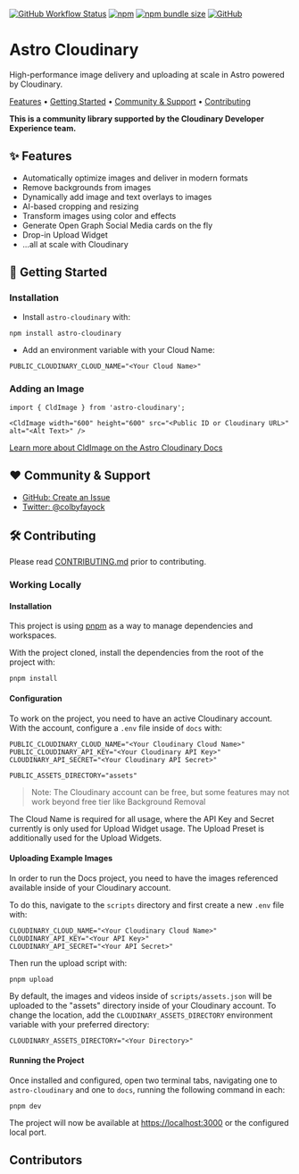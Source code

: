 <a href="https://github.com/cloudinary-community/astro-cloudinary/actions/workflows/test_and_release.yml"><img alt="GitHub Workflow Status" src="https://img.shields.io/github/actions/workflow/status/cloudinary-community/astro-cloudinary/test_and_release.yml?branch=main&label=Test%20%26%20Release&style=flat-square"></a> <a href="https://www.npmjs.com/package/astro-cloudinary"><img alt="npm" src="https://img.shields.io/npm/v/astro-cloudinary?style=flat-square"></a> <a href="https://bundlephobia.com/package/astro-cloudinary"><img alt="npm bundle size" src="https://img.shields.io/bundlephobia/min/astro-cloudinary?style=flat-square&label=Minified%20Size"></a> <a href="https://github.com/cloudinary-community/astro-cloudinary/blob/main/LICENSE"><img alt="GitHub" src="https://img.shields.io/github/license/cloudinary-community/astro-cloudinary?label=License&style=flat-square"></a>


# Astro Cloudinary

High-performance image delivery and uploading at scale in Astro powered by Cloudinary.

<a href="#-features">Features</a> • <a href="#-getting-started">Getting Started</a> • <a href="#%EF%B8%8F-community--support">Community & Support</a> • <a href="#-contributing">Contributing</a>

**This is a community library supported by the Cloudinary Developer Experience team.**

## ✨ Features

* Automatically optimize images and deliver in modern formats
* Remove backgrounds from images
* Dynamically add image and text overlays to images
* AI-based cropping and resizing
* Transform images using color and effects
* Generate Open Graph Social Media cards on the fly
* Drop-in Upload Widget
* ...all at scale with Cloudinary


## 🚀 Getting Started

### Installation

* Install `astro-cloudinary` with:

```
npm install astro-cloudinary
```

* Add an environment variable with your Cloud Name:
```
PUBLIC_CLOUDINARY_CLOUD_NAME="<Your Cloud Name>"
```

### Adding an Image

```
import { CldImage } from 'astro-cloudinary';

<CldImage width="600" height="600" src="<Public ID or Cloudinary URL>" alt="<Alt Text>" />
```

[Learn more about CldImage on the Astro Cloudinary Docs](https://astro.cloudinary.dev/cldimage/basic-usage)

## ❤️ Community & Support

* [GitHub: Create an Issue](https://github.com/cloudinary-community/astro-cloudinary/issues)
* [Twitter: @colbyfayock](https://twitter.com/colbyfayock)

## 🛠 Contributing

Please read [CONTRIBUTING.md](https://github.com/cloudinary-community/astro-cloudinary/blob/main/CONTRIBUTING.md) prior to contributing.

### Working Locally

#### Installation

This project is using [pnpm](https://pnpm.io/) as a way to manage dependencies and workspaces.

With the project cloned, install the dependencies from the root of the project with:

```
pnpm install
```

#### Configuration

To work on the project, you need to have an active Cloudinary account. With the account, configure a `.env` file inside of `docs` with:

```
PUBLIC_CLOUDINARY_CLOUD_NAME="<Your Cloudinary Cloud Name>"
PUBLIC_CLOUDINARY_API_KEY="<Your Cloudinary API Key>"
CLOUDINARY_API_SECRET="<Your Cloudinary API Secret>"

PUBLIC_ASSETS_DIRECTORY="assets"
```

> Note: The Cloudinary account can be free, but some features may not work beyond free tier like Background Removal

The Cloud Name is required for all usage, where the API Key and Secret currently is only used for Upload Widget usage. The Upload Preset is additionally used for the Upload Widgets.

#### Uploading Example Images

In order to run the Docs project, you need to have the images referenced available inside of your Cloudinary account.

To do this, navigate to the `scripts` directory and first create a new `.env` file with:

```
CLOUDINARY_CLOUD_NAME="<Your Cloudinary Cloud Name>"
CLOUDINARY_API_KEY="<Your API Key>"
CLOUDINARY_API_SECRET="<Your API Secret>"
```

Then run the upload script with:

```
pnpm upload
```

By default, the images and videos inside of `scripts/assets.json` will be uploaded to the "assets" directory inside of your Cloudinary account. To change the location, add the `CLOUDINARY_ASSETS_DIRECTORY` environment variable with your preferred directory:

```
CLOUDINARY_ASSETS_DIRECTORY="<Your Directory>"
```

#### Running the Project

Once installed and configured, open two terminal tabs, navigating one to `astro-cloudinary` and one to `docs`, running the following command in each:

```
pnpm dev
```

The project will now be available at <https://localhost:3000> or the configured local port.


## Contributors

<!-- ALL-CONTRIBUTORS-LIST:START - Do not remove or modify this section -->
<!-- prettier-ignore-start -->
<!-- markdownlint-disable -->

<!-- markdownlint-restore -->
<!-- prettier-ignore-end -->

<!-- ALL-CONTRIBUTORS-LIST:END -->
